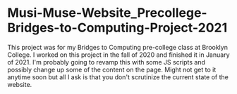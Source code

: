 # Musi-Muse-Website_Precollege-Bridges-to-Computing-Project-2021

This project was for my Bridges to Computing pre-college class at Brooklyn College.
I worked on this project in the fall of 2020 and finished it in January of 2021. I'm probably going to revamp this with some JS
scripts and possibly change up some of the content on the page. Might not get to it anytime soon but all I ask is
that you don't scrutinize the current state of the website.
